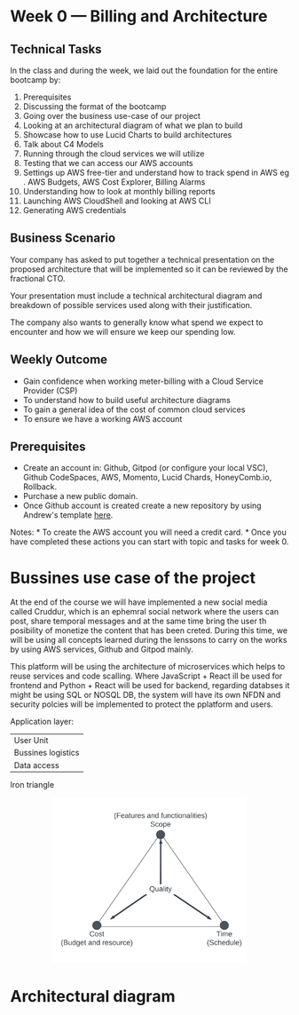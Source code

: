 # Week 0 — Billing and Architecture
## Technical Tasks
In the class and during the week, we laid out the foundation for the entire bootcamp by:
1. Prerequisites
2. Discussing the format of the bootcamp
3. Going over the business use-case of our project
4. Looking at an architectural diagram of what we plan to build
5. Showcase how to use Lucid Charts to build architectures
6. Talk about C4 Models
7. Running through the cloud services we will utilize
8. Testing that we can access our AWS accounts
9. Settings up AWS free-tier and understand how to track spend in AWS eg . AWS Budgets, AWS Cost Explorer, Billing Alarms
10. Understanding how to look at monthly billing reports
11. Launching AWS CloudShell and looking at AWS CLI
12. Generating AWS credentials
## Business Scenario
Your company has asked to put together a technical presentation on the proposed architecture that will be implemented so it can be reviewed by the fractional CTO.

Your presentation must include a technical architectural diagram and breakdown of possible services used along with their justification.

The company also wants to generally know what spend we expect to encounter and how we will ensure we keep our spending low.
## Weekly Outcome
* Gain confidence when working meter-billing with a Cloud Service Provider (CSP)
* To understand how to build useful architecture diagrams
* To gain a general idea of the cost of common cloud services
* To ensure we have a working AWS account
## Prerequisites
* Create an account in: Github, Gitpod (or configure your local VSC), Github CodeSpaces, AWS, Momento, Lucid Chards, HoneyComb.io, Rollback.
* Purchase a new public domain.
* Once Github account is created create a new repository by using Andrew's template [here](https://github.com/ExamProCo/aws-bootcamp-cruddur-2023).

Notes: 
    * To create the AWS account you will need a credit card.
    * Once you have completed these actions you can start with topic and tasks for week 0.
# Bussines use case of the project
At the end of the course we will have implemented a new social media called Cruddur, which is an ephemral social network where the users can post, share temporal messages and at the same time bring the user th posibility of monetize the content that has been creted. During this time, we will be using all concepts learned during the lenssons to carry on the works by using AWS services, Github and Gitpod mainly. 

This platform will be using the architecture of microservices which helps to reuse services and code scalling. Where JavaScript + React ill be used for frontend and Python + React will be used for backend, regarding databses it might be using SQL or NOSQL DB, the system will have its own NFDN and security polcies will be implemented to protect the pplatform and users.

Application layer:
<table>
    <tr>
        <td>User Unit</td>
    </tr>
    <tr>
        <td>Bussines logistics</td>
    </tr>
    <tr>
        <td>Data access</td>
    </tr>
</table>
Iron triangle
<p align="center">
  <img src="https://github.com/ramofabian/aws-bootcamp-cruddur-2023/blob/main/_docs/assets/week0/iron_triangle.png" width="350" alt="accessibility text">
</p>

# Architectural diagram


